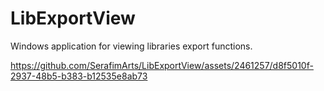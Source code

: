 # LibExportView

Windows application for viewing libraries export functions.

https://github.com/SerafimArts/LibExportView/assets/2461257/d8f5010f-2937-48b5-b383-b12535e8ab73
